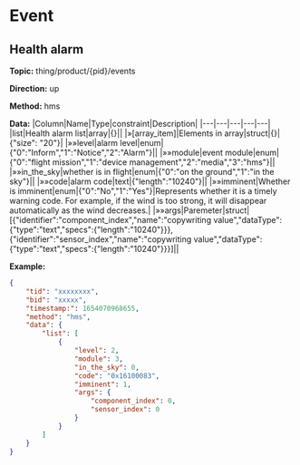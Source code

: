 




 # Event

## Health alarm
**Topic:** thing/product/{pid}/events

**Direction:** up

**Method:** hms

**Data:** 
|Column|Name|Type|constraint|Description|
|---|---|---|---|---|
  |list|Health alarm list|array|{}||
|»[array_item]|Elements in array|struct|{}|{"size": "20"}|
 |»»level|alarm level|enum|{&#34;0&#34;:&#34;Inform&#34;,&#34;1&#34;:&#34;Notice&#34;,&#34;2&#34;:&#34;Alarm&#34;}||
 |»»module|event module|enum|{&#34;0&#34;:&#34;flight mission&#34;,&#34;1&#34;:&#34;device management&#34;,&#34;2&#34;:&#34;media&#34;,&#34;3&#34;:&#34;hms&#34;}||
 |»»in_the_sky|whether is in flight|enum|{&#34;0&#34;:&#34;on the ground&#34;,&#34;1&#34;:&#34;in the sky&#34;}||
|»»code|alarm code|text|{&#34;length&#34;:&#34;10240&#34;}||
 |»»imminent|Whether is imminent|enum|{&#34;0&#34;:&#34;No&#34;,&#34;1&#34;:&#34;Yes&#34;}|Represents whether it is a timely warning code. For example, if the wind is too strong, it will disappear automatically as the wind decreases.|
|»»args|Paremeter|struct|[{&#34;identifier&#34;:&#34;component_index&#34;,&#34;name&#34;:&#34;copywriting value&#34;,&#34;dataType&#34;:{&#34;type&#34;:&#34;text&#34;,&#34;specs&#34;:{&#34;length&#34;:&#34;10240&#34;}}},{&#34;identifier&#34;:&#34;sensor_index&#34;,&#34;name&#34;:&#34;copywriting value&#34;,&#34;dataType&#34;:{&#34;type&#34;:&#34;text&#34;,&#34;specs&#34;:{&#34;length&#34;:&#34;10240&#34;}}}]||

         
    

 

**Example:**
```json
{
	"tid": "xxxxxxxx",
	"bid": "xxxxx",
	"timestamp:": 1654070968655,
	"method": "hms",
	"data": {
		"list": [
			{
				"level": 2,
				"module": 3,
				"in_the_sky": 0,
				"code": "0x16100083",
				"imminent": 1,
				"args": {
					"component_index": 0,
					"sensor_index": 0
				}
			}
		]
	}
}
```










